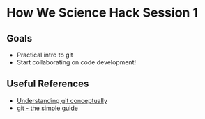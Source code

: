 # How We Science Hack Session 1

Goals
----
- Practical intro to git
- Start collaborating on code development!

Useful References
---
* [Understanding git conceptually](https://www.sbf5.com/~cduan/technical/git/)
* [git - the simple guide](http://rogerdudler.github.io/git-guide/)

